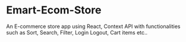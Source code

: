 # Emart-Ecom-Store
An E-commerce store app using React, Context API with functionalities such as Sort, Search, Filter, Login Logout, Cart items etc.. 
